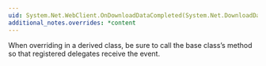 ```yaml
---
uid: System.Net.WebClient.OnDownloadDataCompleted(System.Net.DownloadDataCompletedEventArgs)
additional_notes.overrides: *content
---
```


<p>When overriding <xref href="System.Net.WebClient.OnDownloadDataCompleted(System.Net.DownloadDataCompletedEventArgs)"></xref> in a derived class, be sure to call the base class’s <xref href="System.Net.WebClient.OnDownloadDataCompleted(System.Net.DownloadDataCompletedEventArgs)"></xref> method so that registered delegates receive the event.</p>


